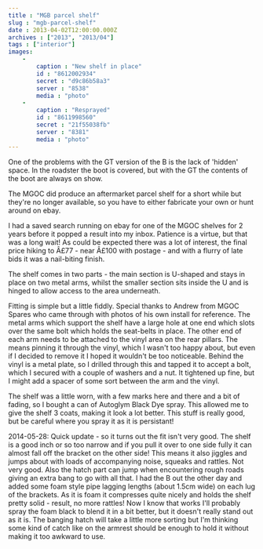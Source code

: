 ```yaml
---
title : "MGB parcel shelf"
slug : "mgb-parcel-shelf"
date : 2013-04-02T12:00:00.000Z
archives : ["2013", "2013/04"]
tags : ["interior"]
images:
    -
        caption : "New shelf in place"
        id : "8612002934"
        secret : "d9c86b58a3"
        server : "8538"
        media : "photo"
    -
        caption : "Resprayed"
        id : "8611998560"
        secret : "21f55038fb"
        server : "8381"
        media : "photo"
---
```


One of the problems with the GT version of the B is the lack of 'hidden' space. In the roadster the boot is covered, but with the GT the contents of the boot are always on show.


The MGOC did produce an aftermarket parcel shelf for a short while but they're no longer available, so you have to either fabricate your own or hunt around on ebay.


I had a saved search running on ebay for one of the MGOC shelves for 2 years before it popped a result into my inbox. Patience is a virtue, but that was a long wait! As could be expected there was a lot of interest, the final price hiking to Â£77 - near Â£100 with postage - and with a flurry of late bids it was a nail-biting finish.


The shelf comes in two parts - the main section is U-shaped and stays in place on two metal arms, whilst the smaller section sits inside the U and is hinged to allow access to the area underneath.


Fitting is simple but a little fiddly. Special thanks to Andrew from MGOC Spares who came through with photos of his own install for reference. The metal arms which support the shelf have a large hole at one end which slots over the same bolt which holds the seat-belts in place. The other end of each arm needs to be attached to the vinyl area on the rear pillars. The means pinning it through the vinyl, which I wasn't too happy about, but even if I decided to remove it I hoped it wouldn't be too noticeable. Behind the vinyl is a metal plate, so I drilled through this and tapped it to accept a bolt, which I secured with a couple of washers and a nut. It tightened up fine, but I might add a spacer of some sort between the arm and the vinyl.


The shelf was a little worn, with a few marks here and there and a bit of fading, so I bought a can of Autoglym Black Dye spray. This allowed me to give the shelf 3 coats, making it look a lot better. This stuff is really good, but be careful where you spray it as it is persistant!





2014-05-28: Quick update - so it turns out the fit isn't very good. The shelf is a good inch or so too narrow and if you pull it over to one side fully it can almost fall off the bracket on the other side! This means it also jiggles and jumps about with loads of accompanying noise, squeaks and rattles. Not very good. Also the hatch part can jump when encountering rough roads giving an extra bang to go with all that. I had the B out the other day and added some foam style pipe lagging lengths (about 1.5cm wide) on each lug of the brackets. As it is foam it compresses quite nicely and holds the shelf pretty solid - result, no more rattles!  Now I know that works I'll probably spray the foam black to blend it in a bit better, but it doesn't really stand out as it is. The banging hatch will take a little more sorting but I'm thinking some kind of catch like on the armrest should be enough to hold it without making it too awkward to use.